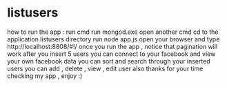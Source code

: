 # listusers
how to run the app : 
run cmd 
run mongod.exe 
open another cmd 
cd to the application listusers directory 
run node app.js 
open your browser and type http://localhost:8808/#!/
once you run the app ,
notice that pagination will work after you insert 5 users 
you can connect to your facebook and view your own facebook data 
you can sort and search through your inserted users 
you can add , delete , view , edit user also 
thanks for your time checking my app , enjoy :) 

